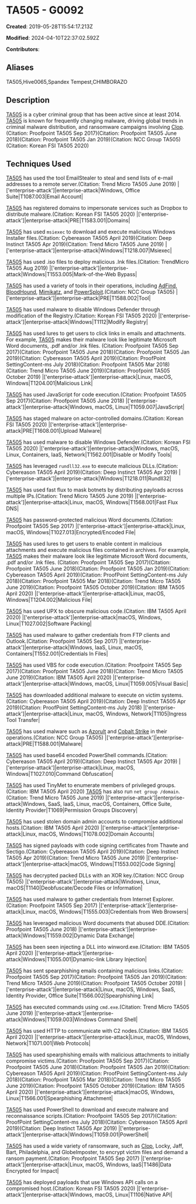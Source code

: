 # TA505 - G0092

**Created**: 2019-05-28T15:54:17.213Z

**Modified**: 2024-04-10T22:37:02.592Z

**Contributors**: 

## Aliases

TA505,Hive0065,Spandex Tempest,CHIMBORAZO

## Description

[TA505](https://attack.mitre.org/groups/G0092) is a cyber criminal group that has been active since at least 2014. [TA505](https://attack.mitre.org/groups/G0092) is known for frequently changing malware, driving global trends in criminal malware distribution, and ransomware campaigns involving [Clop](https://attack.mitre.org/software/S0611).(Citation: Proofpoint TA505 Sep 2017)(Citation: Proofpoint TA505 June 2018)(Citation: Proofpoint TA505 Jan 2019)(Citation: NCC Group TA505)(Citation: Korean FSI TA505 2020)

## Techniques Used


[TA505](https://attack.mitre.org/groups/G0092) has used the tool EmailStealer to steal and send lists of e-mail addresses to a remote server.(Citation: Trend Micro TA505 June 2019)
|['enterprise-attack']|enterprise-attack|Windows, Office Suite|T1087.003|Email Account|


[TA505](https://attack.mitre.org/groups/G0092) has registered domains to impersonate services such as Dropbox to distribute malware.(Citation: Korean FSI TA505 2020)
|['enterprise-attack']|enterprise-attack|PRE|T1583.001|Domains|


[TA505](https://attack.mitre.org/groups/G0092) has used <code>msiexec</code> to download and execute malicious Windows Installer files.(Citation: Cybereason TA505 April 2019)(Citation: Deep Instinct TA505 Apr 2019)(Citation: Trend Micro TA505 June 2019)
|['enterprise-attack']|enterprise-attack|Windows|T1218.007|Msiexec|


[TA505](https://attack.mitre.org/groups/G0092) has used .iso files to deploy malicious .lnk files.(Citation: TrendMicro TA505 Aug 2019)
|['enterprise-attack']|enterprise-attack|Windows|T1553.005|Mark-of-the-Web Bypass|


[TA505](https://attack.mitre.org/groups/G0092) has used a variety of tools in their operations, including [AdFind](https://attack.mitre.org/software/S0552), [BloodHound](https://attack.mitre.org/software/S0521), [Mimikatz](https://attack.mitre.org/software/S0002), and [PowerSploit](https://attack.mitre.org/software/S0194).(Citation: NCC Group TA505)
|['enterprise-attack']|enterprise-attack|PRE|T1588.002|Tool|


[TA505](https://attack.mitre.org/groups/G0092) has used malware to disable Windows Defender through modification of the Registry.(Citation: Korean FSI TA505 2020)
|['enterprise-attack']|enterprise-attack|Windows|T1112|Modify Registry|


[TA505](https://attack.mitre.org/groups/G0092) has used lures to get users to click links in emails and attachments. For example, [TA505](https://attack.mitre.org/groups/G0092) makes their malware look like legitimate Microsoft Word documents, .pdf and/or .lnk files. (Citation: Proofpoint TA505 Sep 2017)(Citation: Proofpoint TA505 June 2018)(Citation: Proofpoint TA505 Jan 2019)(Citation: Cybereason TA505 April 2019)(Citation: ProofPoint SettingContent-ms July 2018)(Citation: Proofpoint TA505 Mar 2018)(Citation: Trend Micro TA505 June 2019)(Citation: Proofpoint TA505 October 2019)
|['enterprise-attack']|enterprise-attack|Linux, macOS, Windows|T1204.001|Malicious Link|


[TA505](https://attack.mitre.org/groups/G0092) has used JavaScript for code execution.(Citation: Proofpoint TA505 Sep 2017)(Citation: Proofpoint TA505 June 2018)
|['enterprise-attack']|enterprise-attack|Windows, macOS, Linux|T1059.007|JavaScript|


[TA505](https://attack.mitre.org/groups/G0092) has staged malware on actor-controlled domains.(Citation: Korean FSI TA505 2020)
|['enterprise-attack']|enterprise-attack|PRE|T1608.001|Upload Malware|


[TA505](https://attack.mitre.org/groups/G0092) has used malware to disable Windows Defender.(Citation: Korean FSI TA505 2020)
|['enterprise-attack']|enterprise-attack|Windows, macOS, Linux, Containers, IaaS, Network|T1562.001|Disable or Modify Tools|


[TA505](https://attack.mitre.org/groups/G0092) has leveraged <code>rundll32.exe</code> to execute malicious DLLs.(Citation: Cybereason TA505 April 2019)(Citation: Deep Instinct TA505 Apr 2019)
|['enterprise-attack']|enterprise-attack|Windows|T1218.011|Rundll32|


[TA505](https://attack.mitre.org/groups/G0092) has used fast flux to mask botnets by distributing payloads across multiple IPs.(Citation: Trend Micro TA505 June 2019)
|['enterprise-attack']|enterprise-attack|Linux, macOS, Windows|T1568.001|Fast Flux DNS|


[TA505](https://attack.mitre.org/groups/G0092) has password-protected malicious Word documents.(Citation: Proofpoint TA505 Sep 2017)
|['enterprise-attack']|enterprise-attack|Linux, macOS, Windows|T1027.013|Encrypted/Encoded File|


[TA505](https://attack.mitre.org/groups/G0092) has used lures to get users to enable content in malicious attachments and execute malicious files contained in archives. For example, [TA505](https://attack.mitre.org/groups/G0092) makes their malware look like legitimate Microsoft Word documents, .pdf and/or .lnk files. (Citation: Proofpoint TA505 Sep 2017)(Citation: Proofpoint TA505 June 2018)(Citation: Proofpoint TA505 Jan 2019)(Citation: Cybereason TA505 April 2019)(Citation: ProofPoint SettingContent-ms July 2018)(Citation: Proofpoint TA505 Mar 2018)(Citation: Trend Micro TA505 June 2019)(Citation: Proofpoint TA505 October 2019)(Citation: IBM TA505 April 2020)
|['enterprise-attack']|enterprise-attack|Linux, macOS, Windows|T1204.002|Malicious File|


[TA505](https://attack.mitre.org/groups/G0092) has used UPX to obscure malicious code.(Citation: IBM TA505 April 2020)
|['enterprise-attack']|enterprise-attack|macOS, Windows, Linux|T1027.002|Software Packing|


[TA505](https://attack.mitre.org/groups/G0092) has used malware to gather credentials from FTP clients and Outlook.(Citation: Proofpoint TA505 Sep 2017)
|['enterprise-attack']|enterprise-attack|Windows, IaaS, Linux, macOS, Containers|T1552.001|Credentials In Files|


[TA505](https://attack.mitre.org/groups/G0092) has used VBS for code execution.(Citation: Proofpoint TA505 Sep 2017)(Citation: Proofpoint TA505 June 2018)(Citation: Trend Micro TA505 June 2019)(Citation: IBM TA505 April 2020)
|['enterprise-attack']|enterprise-attack|Windows, macOS, Linux|T1059.005|Visual Basic|


[TA505](https://attack.mitre.org/groups/G0092) has downloaded additional malware to execute on victim systems.(Citation: Cybereason TA505 April 2019)(Citation: Deep Instinct TA505 Apr 2019)(Citation: ProofPoint SettingContent-ms July 2018)
|['enterprise-attack']|enterprise-attack|Linux, macOS, Windows, Network|T1105|Ingress Tool Transfer|


[TA505](https://attack.mitre.org/groups/G0092) has used malware such as [Azorult](https://attack.mitre.org/software/S0344) and [Cobalt Strike](https://attack.mitre.org/software/S0154) in their operations.(Citation: NCC Group TA505)
|['enterprise-attack']|enterprise-attack|PRE|T1588.001|Malware|


[TA505](https://attack.mitre.org/groups/G0092) has used base64 encoded PowerShell commands.(Citation: Cybereason TA505 April 2019)(Citation: Deep Instinct TA505 Apr 2019)
|['enterprise-attack']|enterprise-attack|Linux, macOS, Windows|T1027.010|Command Obfuscation|


[TA505](https://attack.mitre.org/groups/G0092) has used TinyMet to enumerate members of privileged groups.(Citation: IBM TA505 April 2020) [TA505](https://attack.mitre.org/groups/G0092) has also run <code>net group /domain</code>.(Citation: Trend Micro TA505 June 2019)
|['enterprise-attack']|enterprise-attack|Windows, SaaS, IaaS, Linux, macOS, Containers, Office Suite, Identity Provider|T1069|Permission Groups Discovery|


[TA505](https://attack.mitre.org/groups/G0092) has used stolen domain admin accounts to compromise additional hosts.(Citation: IBM TA505 April 2020)
|['enterprise-attack']|enterprise-attack|Linux, macOS, Windows|T1078.002|Domain Accounts|


[TA505](https://attack.mitre.org/groups/G0092) has signed payloads with code signing certificates from Thawte and Sectigo.(Citation: Cybereason TA505 April 2019)(Citation: Deep Instinct TA505 Apr 2019)(Citation: Trend Micro TA505 June 2019)
|['enterprise-attack']|enterprise-attack|macOS, Windows|T1553.002|Code Signing|


[TA505](https://attack.mitre.org/groups/G0092) has decrypted packed DLLs with an XOR key.(Citation: NCC Group TA505)
|['enterprise-attack']|enterprise-attack|Windows, Linux, macOS|T1140|Deobfuscate/Decode Files or Information|


[TA505](https://attack.mitre.org/groups/G0092) has used malware to gather credentials from Internet Explorer.(Citation: Proofpoint TA505 Sep 2017)
|['enterprise-attack']|enterprise-attack|Linux, macOS, Windows|T1555.003|Credentials from Web Browsers|


[TA505](https://attack.mitre.org/groups/G0092) has leveraged malicious Word documents that abused DDE.(Citation: Proofpoint TA505 June 2018)
|['enterprise-attack']|enterprise-attack|Windows|T1559.002|Dynamic Data Exchange|


[TA505](https://attack.mitre.org/groups/G0092) has been seen injecting a DLL into winword.exe.(Citation: IBM TA505 April 2020)
|['enterprise-attack']|enterprise-attack|Windows|T1055.001|Dynamic-link Library Injection|


[TA505](https://attack.mitre.org/groups/G0092) has sent spearphishing emails containing malicious links.(Citation: Proofpoint TA505 Sep 2017)(Citation: Proofpoint TA505 Jan 2019)(Citation: Trend Micro TA505 June 2019)(Citation: Proofpoint TA505 October 2019)
|['enterprise-attack']|enterprise-attack|Linux, macOS, Windows, SaaS, Identity Provider, Office Suite|T1566.002|Spearphishing Link|


[TA505](https://attack.mitre.org/groups/G0092) has executed commands using <code>cmd.exe</code>.(Citation: Trend Micro TA505 June 2019)
|['enterprise-attack']|enterprise-attack|Windows|T1059.003|Windows Command Shell|


[TA505](https://attack.mitre.org/groups/G0092) has used HTTP to communicate with C2 nodes.(Citation: IBM TA505 April 2020)
|['enterprise-attack']|enterprise-attack|Linux, macOS, Windows, Network|T1071.001|Web Protocols|


[TA505](https://attack.mitre.org/groups/G0092) has used spearphishing emails with malicious attachments to initially compromise victims.(Citation: Proofpoint TA505 Sep 2017)(Citation: Proofpoint TA505 June 2018)(Citation: Proofpoint TA505 Jan 2019)(Citation: Cybereason TA505 April 2019)(Citation: ProofPoint SettingContent-ms July 2018)(Citation: Proofpoint TA505 Mar 2018)(Citation: Trend Micro TA505 June 2019)(Citation: Proofpoint TA505 October 2019)(Citation: IBM TA505 April 2020)
|['enterprise-attack']|enterprise-attack|macOS, Windows, Linux|T1566.001|Spearphishing Attachment|


[TA505](https://attack.mitre.org/groups/G0092) has used PowerShell to download and execute malware and reconnaissance scripts.(Citation: Proofpoint TA505 Sep 2017)(Citation: ProofPoint SettingContent-ms July 2018)(Citation: Cybereason TA505 April 2019)(Citation: Deep Instinct TA505 Apr 2019)
|['enterprise-attack']|enterprise-attack|Windows|T1059.001|PowerShell|


[TA505](https://attack.mitre.org/groups/G0092) has used a wide variety of ransomware, such as [Clop](https://attack.mitre.org/software/S0611), Locky, Jaff, Bart, Philadelphia, and GlobeImposter, to encrypt victim files and demand a ransom payment.(Citation: Proofpoint TA505 Sep 2017)
|['enterprise-attack']|enterprise-attack|Linux, macOS, Windows, IaaS|T1486|Data Encrypted for Impact|


[TA505](https://attack.mitre.org/groups/G0092) has deployed payloads that use Windows API calls on a compromised host.(Citation: Korean FSI TA505 2020)
|['enterprise-attack']|enterprise-attack|Windows, macOS, Linux|T1106|Native API|

